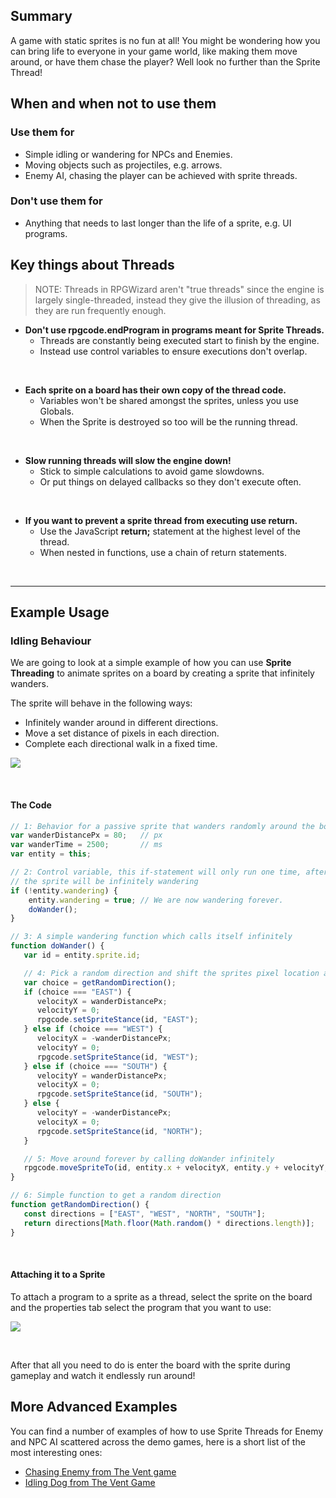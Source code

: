 ## Summary
A game with static sprites is no fun at all! You might be wondering how you can
bring life to everyone in your game world, like making them move around,
or have them chase the player? Well look no further than the Sprite Thread!

## When and when not to use them

### Use them for
* Simple idling or wandering for NPCs and Enemies.
* Moving objects such as projectiles, e.g. arrows.
* Enemy AI, chasing the player can be achieved with sprite threads.

### Don't use them for
* Anything that needs to last longer than the life of a sprite, e.g. UI programs.

## Key things about Threads

> NOTE: Threads in RPGWizard aren't "true threads" since the engine is largely single-threaded, instead they give the illusion of threading, as they are run frequently enough.

* **Don't use rpgcode.endProgram in programs meant for Sprite Threads.**
  * Threads are constantly being executed start to finish by the engine.
  * Instead use control variables to ensure executions don't overlap.

<br/>

* **Each sprite on a board has their own copy of the thread code.**
  * Variables won't be shared amongst the sprites, unless you use Globals.
  * When the Sprite is destroyed so too will be the running thread.

<br/>

* **Slow running threads will slow the engine down!**
  * Stick to simple calculations to avoid game slowdowns.
  * Or put things on delayed callbacks so they don't execute often.

<br/>

* **If you want to prevent a sprite thread from executing use return.**
  * Use the JavaScript **return;** statement at the highest level of the thread.
  * When nested in functions, use a chain of return statements.

<br/>

---

## Example Usage

### Idling Behaviour
We are going to look at a simple example of how you can use **Sprite Threading** to
animate sprites on a board by creating a sprite that infinitely wanders.

The sprite will behave in the following ways:

* Infinitely wander around in different directions.
* Move a set distance of pixels in each direction.
* Complete each directional walk in a fixed time.

![](images/programming_guide/07_sprite_threads/images/1.gif)

<br/>

#### The Code

```javascript
// 1: Behavior for a passive sprite that wanders randomly around the board.
var wanderDistancePx = 80;   // px
var wanderTime = 2500;       // ms
var entity = this;

// 2: Control variable, this if-statement will only run one time, after which
// the sprite will be infinitely wandering
if (!entity.wandering) {
    entity.wandering = true; // We are now wandering forever.
    doWander();
}

// 3: A simple wandering function which calls itself infinitely
function doWander() {
   var id = entity.sprite.id;

   // 4: Pick a random direction and shift the sprites pixel location a little
   var choice = getRandomDirection();
   if (choice === "EAST") {
      velocityX = wanderDistancePx;
      velocityY = 0;
      rpgcode.setSpriteStance(id, "EAST");
   } else if (choice === "WEST") {
      velocityX = -wanderDistancePx;
      velocityY = 0;
      rpgcode.setSpriteStance(id, "WEST");
   } else if (choice === "SOUTH") {
      velocityY = wanderDistancePx;
      velocityX = 0;
      rpgcode.setSpriteStance(id, "SOUTH");
   } else {
      velocityY = -wanderDistancePx;
      velocityX = 0;
      rpgcode.setSpriteStance(id, "NORTH");
   }

   // 5: Move around forever by calling doWander infinitely
   rpgcode.moveSpriteTo(id, entity.x + velocityX, entity.y + velocityY, wanderTime, doWander);
}

// 6: Simple function to get a random direction
function getRandomDirection() {
   const directions = ["EAST", "WEST", "NORTH", "SOUTH"];
   return directions[Math.floor(Math.random() * directions.length)];
}
```

<br/>

#### Attaching it to a Sprite

To attach a program to a sprite as a thread, select the sprite on the board and the properties tab select the program that you want to use:

![](images/programming_guide/07_sprite_threads/images/2.png)

<br/>

After that all you need to do is enter the board with the sprite during gameplay and watch it endlessly run around!

## More Advanced Examples
You can find a number of examples of how to use Sprite Threads for Enemy and NPC
AI scattered across the demo games, here is a short list of the most interesting
ones:

* <a href="https://github.com/rpgwiz/tutorials/blob/master/TheVent/Programs/custom/enemy.js" target="_blank">Chasing Enemy from The Vent game</a>
* <a href="https://github.com/rpgwiz/tutorials/blob/master/TheVent/Programs/Idle.js" target="_blank">Idling Dog from The Vent Game</a>
